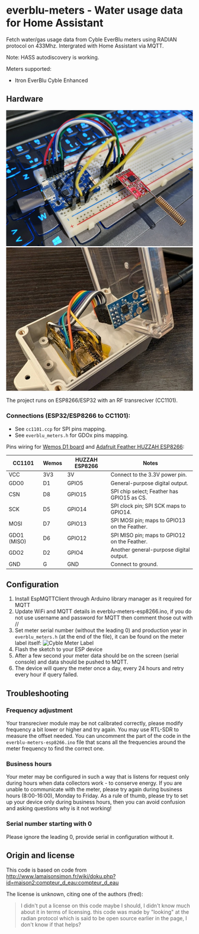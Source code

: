 
# everblu-meters - Water usage data for Home Assistant
Fetch water/gas usage data from Cyble EverBlu meters using RADIAN protocol on 433Mhz. Intergrated with Home Assistant via MQTT. 

Note: HASS autodiscovery is working.

Meters supported:
- Itron EverBlu Cyble Enhanced


## Hardware
![ESP8266 with CC1101](board.jpg)
![ESP8266 with CC1101](board2.jpg)

The project runs on ESP8266/ESP32 with an RF transreciver (CC1101). 

### Connections (ESP32/ESP8266 to CC1101):
- See `cc1101.ccp` for SPI pins mapping.
- See `everblu_meters.h` for GDOx pins mapping.

Pins wiring for [Wemos D1 board](https://www.wemos.cc/en/latest/d1/index.html) and [Adafruit Feather HUZZAH ESP8266](https://www.wemos.cc/en/latest/d1/index.html](https://learn.adafruit.com/adafruit-feather-huzzah-esp8266/pinouts)):

| **CC1101**  | **Wemos** | **HUZZAH ESP8266** | **Notes**                                      |
|-------------|-----------|---------------------------|------------------------------------------------|
| VCC         | 3V3       | 3V                       | Connect to the 3.3V power pin.                |
| GDO0        | D1        | GPIO5                    | General-purpose digital output.               |
| CSN         | D8        | GPIO15                   | SPI chip select; Feather has GPIO15 as CS.    |
| SCK         | D5        | GPIO14                   | SPI clock pin; SPI SCK maps to GPIO14.        |
| MOSI        | D7        | GPIO13                   | SPI MOSI pin; maps to GPIO13 on the Feather.  |
| GDO1 (MISO) | D6        | GPIO12                   | SPI MISO pin; maps to GPIO12 on the Feather.  |
| GDO2        | D2        | GPIO4                    | Another general-purpose digital output.       |
| GND         | G         | GND                      | Connect to ground.                            |


## Configuration
1. Install EspMQTTClient through Arduino library manager as it required for MQTT
2. Update WiFi and MQTT details in everblu-meters-esp8266.ino, if you do not use username and password for MQTT then comment those out with //
3. Set meter serial number (without the leading 0) and production year in `everblu_meters.h` (at the end of the file), it can be found on the meter label itself:
![Cyble Meter Label](meter_label.png)
4. Flash the sketch to your ESP device
5. After a few second your meter data should be on the screen (serial console) and data should be pushed to MQTT.
6. The device will query the meter once a day, every 24 hours and retry every hour if query failed.

## Troubleshooting

### Frequency adjustment
Your transreciver module may be not calibrated correctly, please modify frequency a bit lower or higher and try again. You may use RTL-SDR to measure the offset needed.
You can uncomment the part of the code in the `everblu-meters-esp8266.ino` file that scans all the frequencies around the meter frequency to find the correct one.

### Business hours
Your meter may be configured in such a way that is listens for request only during hours when data collectors work - to conserve energy. If you are unable to communicate with the meter, please try again during business hours (8:00-16:00), Monday to Friday. As a rule of thumb, please try to set up your device only during business hours, then you can avoid confusion and asking questions why is it not working!  

### Serial number starting with 0
Please ignore the leading 0, provide serial in configuration without it.


## Origin and license

This code is based on code from http://www.lamaisonsimon.fr/wiki/doku.php?id=maison2:compteur_d_eau:compteur_d_eau 


The license is unknown, citing one of the authors (fred):

> I didn't put a license on this code maybe I should, I didn't know much about it in terms of licensing.
> this code was made by "looking" at the radian protocol which is said to be open source earlier in the page, I don't know if that helps?
